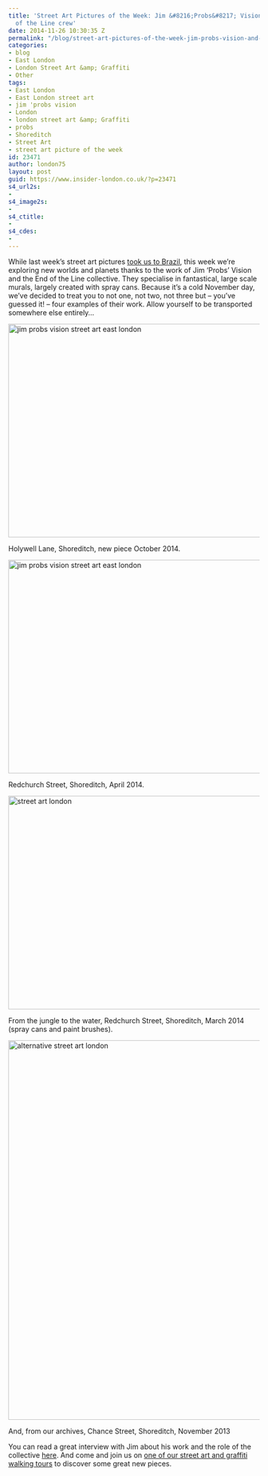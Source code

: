 ```yaml
---
title: 'Street Art Pictures of the Week: Jim &#8216;Probs&#8217; Vision and the End
  of the Line crew'
date: 2014-11-26 10:30:35 Z
permalink: "/blog/street-art-pictures-of-the-week-jim-probs-vision-and-the-end-of-the-line-collective/"
categories:
- blog
- East London
- London Street Art &amp; Graffiti
- Other
tags:
- East London
- East London street art
- jim 'probs vision
- London
- london street art &amp; Graffiti
- probs
- Shoreditch
- Street Art
- street art picture of the week
id: 23471
author: london75
layout: post
guid: https://www.insider-london.co.uk/?p=23471
s4_url2s:
- 
s4_image2s:
- 
s4_ctitle:
- 
s4_cdes:
- 
---
```


While last week&#8217;s street art pictures <a href="/street-art-pictures-of-the-week-bicicletas-sem-freios-and-cranio/" target="_blank">took us to Brazil</a>, this week we&#8217;re exploring new worlds and planets thanks to the work of Jim &#8216;Probs&#8217; Vision and the End of the Line collective. They specialise in fantastical, large scale murals, largely created with spray cans. Because it&#8217;s a cold November day, we&#8217;ve decided to treat you to not one, not two, not three but &#8211; you&#8217;ve guessed it! &#8211; four examples of their work. Allow yourself to be transported somewhere else entirely&#8230;

<img class="aligncenter wp-image-23473 size-full" src="/wp-content/uploads/2014/11/24b_mini.jpg" alt="jim probs vision street art east london" width="569" height="427" />

Holywell Lane, Shoreditch, new piece October 2014.

<img class="aligncenter wp-image-23474 size-full" src="/wp-content/uploads/2014/11/23_mini.jpg" alt="jim probs vision street art east london" width="569" height="427" />

Redchurch Street, Shoreditch, April 2014.

<img class="aligncenter wp-image-23475 size-full" src="/wp-content/uploads/2014/11/22a_mini.jpg" alt="street art london" width="569" height="427" />

From the jungle to the water, Redchurch Street, Shoreditch, March 2014 (spray cans and paint brushes).

<img class="aligncenter wp-image-23476 size-full" src="/wp-content/uploads/2014/11/20_mini.jpg" alt="alternative street art london" width="569" height="759" />

And, from our archives, Chance Street, Shoreditch, November 2013

You can read a great interview with Jim about his work and the role of the collective <a href="https://www.rockwellhouse.co/jim-and-matilda/" target="_blank">here</a>. And come and join us on <a href="https://www.insider-london.co.uk/tours/street-art-tour-london/" target="_blank">one of our street art and graffiti walking tours</a> to discover some great new pieces.